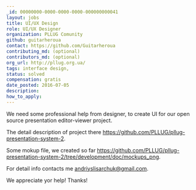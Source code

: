 ```yaml
---
_id: 00000000-0000-0000-0000-000000000041
layout: jobs
title: UI/UX Design
role: UI/UX Designer
organization: PLLUG Comunity
github: guitarheroua
contact: https://github.com/Guitarheroua
contributing_md: (optional)
contributors_md: (optional)
org_url: http://pllug.org.ua/
tags: interface design,
status: solved
compensation: gratis
date_posted: 2016-07-05
description:
how_to_apply:
---
```

We need some professional help from designer, to create UI for our open source presentation editor-viewer project.

The detail description of project there https://github.com/PLLUG/pllug-presentation-system-2.

Some mokup file, we created so far https://github.com/PLLUG/pllug-presentation-system-2/tree/development/doc/mockups_png.

For detail info contacts me andriyslisarchuk@gmail.com.

We appreciate yor help! Thanks!
